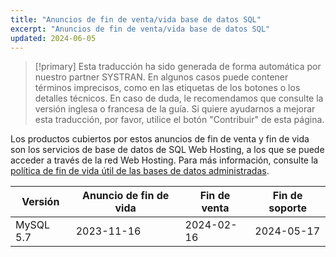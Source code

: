 ```yaml
---
title: "Anuncios de fin de venta/vida base de datos SQL"
excerpt: "Anuncios de fin de venta/vida base de datos SQL"
updated: 2024-06-05
---
```


> [!primary]
> Esta traducción ha sido generada de forma automática por nuestro partner SYSTRAN. En algunos casos puede contener términos imprecisos, como en las etiquetas de los botones o los detalles técnicos. En caso de duda, le recomendamos que consulte la versión inglesa o francesa de la guía. Si quiere ayudarnos a mejorar esta traducción, por favor, utilice el botón "Contribuir" de esta página.
>

Los productos cubiertos por estos anuncios de fin de venta y fin de vida son los servicios de base de datos de SQL Web Hosting, a los que se puede acceder a través de la red Web Hosting. Para más información, consulte la [política de fin de vida útil de las bases de datos administradas](/pages/web_cloud/web_cloud_databases/eol-policy).

|Versión|Anuncio de fin de vida|Fin de venta|Fin de soporte|
|---|---|---|---|
|MySQL 5.7|2023-11-16|2024-02-16|2024-05-17|